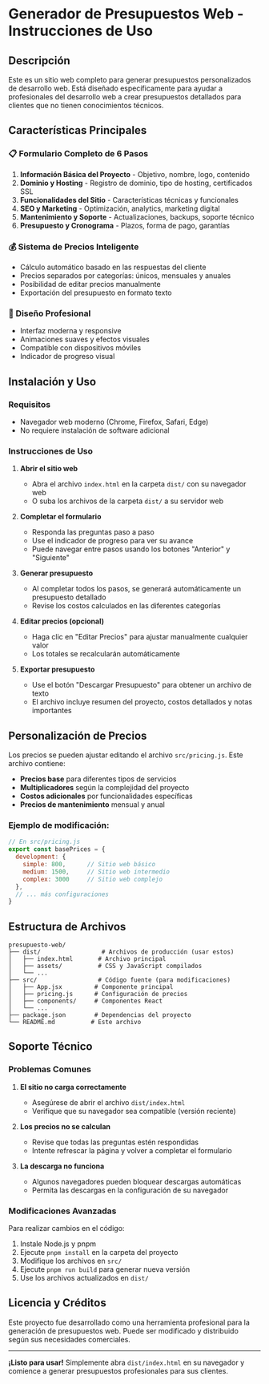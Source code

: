 # Generador de Presupuestos Web - Instrucciones de Uso

## Descripción
Este es un sitio web completo para generar presupuestos personalizados de desarrollo web. Está diseñado específicamente para ayudar a profesionales del desarrollo web a crear presupuestos detallados para clientes que no tienen conocimientos técnicos.

## Características Principales

### 📋 Formulario Completo de 6 Pasos
1. **Información Básica del Proyecto** - Objetivo, nombre, logo, contenido
2. **Dominio y Hosting** - Registro de dominio, tipo de hosting, certificados SSL
3. **Funcionalidades del Sitio** - Características técnicas y funcionales
4. **SEO y Marketing** - Optimización, analytics, marketing digital
5. **Mantenimiento y Soporte** - Actualizaciones, backups, soporte técnico
6. **Presupuesto y Cronograma** - Plazos, forma de pago, garantías

### 💰 Sistema de Precios Inteligente
- Cálculo automático basado en las respuestas del cliente
- Precios separados por categorías: únicos, mensuales y anuales
- Posibilidad de editar precios manualmente
- Exportación del presupuesto en formato texto

### 🎨 Diseño Profesional
- Interfaz moderna y responsive
- Animaciones suaves y efectos visuales
- Compatible con dispositivos móviles
- Indicador de progreso visual

## Instalación y Uso

### Requisitos
- Navegador web moderno (Chrome, Firefox, Safari, Edge)
- No requiere instalación de software adicional

### Instrucciones de Uso

1. **Abrir el sitio web**
   - Abra el archivo `index.html` en la carpeta `dist/` con su navegador web
   - O suba los archivos de la carpeta `dist/` a su servidor web

2. **Completar el formulario**
   - Responda las preguntas paso a paso
   - Use el indicador de progreso para ver su avance
   - Puede navegar entre pasos usando los botones "Anterior" y "Siguiente"

3. **Generar presupuesto**
   - Al completar todos los pasos, se generará automáticamente un presupuesto detallado
   - Revise los costos calculados en las diferentes categorías

4. **Editar precios (opcional)**
   - Haga clic en "Editar Precios" para ajustar manualmente cualquier valor
   - Los totales se recalcularán automáticamente

5. **Exportar presupuesto**
   - Use el botón "Descargar Presupuesto" para obtener un archivo de texto
   - El archivo incluye resumen del proyecto, costos detallados y notas importantes

## Personalización de Precios

Los precios se pueden ajustar editando el archivo `src/pricing.js`. Este archivo contiene:

- **Precios base** para diferentes tipos de servicios
- **Multiplicadores** según la complejidad del proyecto
- **Costos adicionales** por funcionalidades específicas
- **Precios de mantenimiento** mensual y anual

### Ejemplo de modificación:
```javascript
// En src/pricing.js
export const basePrices = {
  development: {
    simple: 800,      // Sitio web básico
    medium: 1500,     // Sitio web intermedio
    complex: 3000     // Sitio web complejo
  },
  // ... más configuraciones
}
```

## Estructura de Archivos

```
presupuesto-web/
├── dist/                 # Archivos de producción (usar estos)
│   ├── index.html       # Archivo principal
│   ├── assets/          # CSS y JavaScript compilados
│   └── ...
├── src/                 # Código fuente (para modificaciones)
│   ├── App.jsx         # Componente principal
│   ├── pricing.js      # Configuración de precios
│   ├── components/     # Componentes React
│   └── ...
├── package.json        # Dependencias del proyecto
└── README.md          # Este archivo
```

## Soporte Técnico

### Problemas Comunes

1. **El sitio no carga correctamente**
   - Asegúrese de abrir el archivo `dist/index.html`
   - Verifique que su navegador sea compatible (versión reciente)

2. **Los precios no se calculan**
   - Revise que todas las preguntas estén respondidas
   - Intente refrescar la página y volver a completar el formulario

3. **La descarga no funciona**
   - Algunos navegadores pueden bloquear descargas automáticas
   - Permita las descargas en la configuración de su navegador

### Modificaciones Avanzadas

Para realizar cambios en el código:

1. Instale Node.js y pnpm
2. Ejecute `pnpm install` en la carpeta del proyecto
3. Modifique los archivos en `src/`
4. Ejecute `pnpm run build` para generar nueva versión
5. Use los archivos actualizados en `dist/`

## Licencia y Créditos

Este proyecto fue desarrollado como una herramienta profesional para la generación de presupuestos web. Puede ser modificado y distribuido según sus necesidades comerciales.

---

**¡Listo para usar!** Simplemente abra `dist/index.html` en su navegador y comience a generar presupuestos profesionales para sus clientes.




